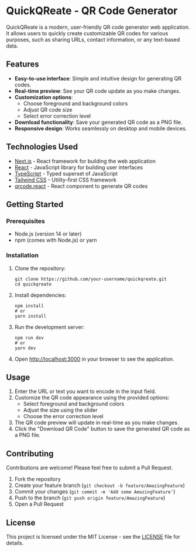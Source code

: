 # QuickQReate - QR Code Generator

QuickQReate is a modern, user-friendly QR code generator web application. It allows users to quickly create customizable QR codes for various purposes, such as sharing URLs, contact information, or any text-based data.

## Features

- **Easy-to-use interface**: Simple and intuitive design for generating QR codes.
- **Real-time preview**: See your QR code update as you make changes.
- **Customization options**:
  - Choose foreground and background colors
  - Adjust QR code size
  - Select error correction level
- **Download functionality**: Save your generated QR code as a PNG file.
- **Responsive design**: Works seamlessly on desktop and mobile devices.

## Technologies Used

- [Next.js](https://nextjs.org/) - React framework for building the web application
- [React](https://reactjs.org/) - JavaScript library for building user interfaces
- [TypeScript](https://www.typescriptlang.org/) - Typed superset of JavaScript
- [Tailwind CSS](https://tailwindcss.com/) - Utility-first CSS framework
- [qrcode.react](https://www.npmjs.com/package/qrcode.react) - React component to generate QR codes

## Getting Started

### Prerequisites

- Node.js (version 14 or later)
- npm (comes with Node.js) or yarn

### Installation

1. Clone the repository:
   ```
   git clone https://github.com/your-username/quickqreate.git
   cd quickqreate
   ```

2. Install dependencies:
   ```
   npm install
   # or
   yarn install
   ```

3. Run the development server:
   ```
   npm run dev
   # or
   yarn dev
   ```

4. Open [http://localhost:3000](http://localhost:3000) in your browser to see the application.

## Usage

1. Enter the URL or text you want to encode in the input field.
2. Customize the QR code appearance using the provided options:
   - Select foreground and background colors
   - Adjust the size using the slider
   - Choose the error correction level
3. The QR code preview will update in real-time as you make changes.
4. Click the "Download QR Code" button to save the generated QR code as a PNG file.

## Contributing

Contributions are welcome! Please feel free to submit a Pull Request.

1. Fork the repository
2. Create your feature branch (`git checkout -b feature/AmazingFeature`)
3. Commit your changes (`git commit -m 'Add some AmazingFeature'`)
4. Push to the branch (`git push origin feature/AmazingFeature`)
5. Open a Pull Request

## License

This project is licensed under the MIT License - see the [LICENSE](LICENSE) file for details.